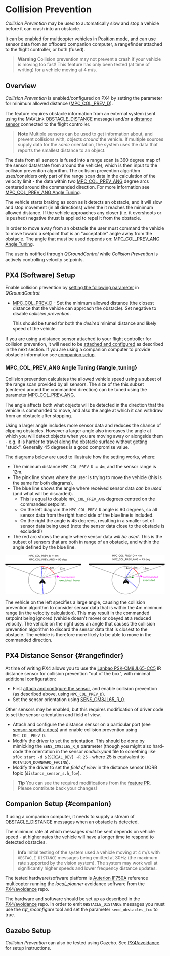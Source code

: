 # Collision Prevention

*Collision Prevention* may be used to automatically slow and stop a vehicle before it can crash into an obstacle.

It can be enabled for multicopter vehicles in [Position mode](../flight_modes/position_mc.md), and can use sensor data from an offboard companion computer, a rangefinder attached to the flight controller, or both (fused).

> **Warning** Collision prevention may not prevent a crash if your vehicle is moving too fast!
  This feature has only been tested (at time of writing) for a vehicle moving at 4 m/s.


## Overview

*Collision Prevention* is enabled/configured on PX4 by setting the parameter for minimum allowed distance ([MPC_COL_PREV_D](../advanced_config/parameter_reference.md#MPC_COL_PREV_D)).

The feature requires obstacle information from an external system (sent using the MAVLink [OBSTACLE_DISTANCE](https://mavlink.io/en/messages/common.html#OBSTACLE_DISTANCE) message) and/or a [distance sensor](../sensor/rangefinders.md) connected to the flight controller.

> **Note** Multiple sensors can be used to get information about, and prevent collisions with, objects *around* the vehicle. 
  If multiple sources supply data for the *same* orientation, the system uses the data that reports the smallest distance to an object.


The data from all sensors is fused into a range scan (a 360 degree map of the sensor data/state from around the vehicle), which is then input to the collision prevention algorithm.
The collision prevention algorithm uses/considers only part of the range scan data in the calculation of the velocity limit - the data within two [MPC_COL_PREV_ANG](../advanced_config/parameter_reference.md#MPC_COL_PREV_ANG) degree arcs centered around the commanded direction.
For more information see [MPC_COL_PREV_ANG Angle Tuning](#angle_tuning).

The vehicle starts braking as soon as it detects an obstacle, and it will slow and stop movement (in all directions) when the it reaches the minimum allowed distance.
If the vehicle approaches any closer (i.e. it overshoots or is pushed) negative thrust is applied to repel it from the obstacle.

In order to move away from an obstacle the user must command the vehicle to move toward a setpoint that is an "acceptable" angle away from the obstacle.
The angle that must be used depends on: [MPC_COL_PREV_ANG Angle Tuning](#angle_tuning).


The user is notified through *QGroundControl* while *Collision Prevention* is actively controlling velocity setpoints.


## PX4 (Software) Setup

Enable collision prevention by [setting the following parameter](../advanced_config/parameters.md) in *QGroundControl*:

* [MPC_COL_PREV_D](../advanced_config/parameter_reference.md#MPC_COL_PREV_D) - Set the minimum allowed distance (the closest distance that the vehicle can approach the obstacle).
  Set negative to disable *collision prevention*.

  This should be tuned for both the *desired* minimal distance and likely speed of the vehicle.

If you are using a distance sensor attached to your flight controller for collision prevention, it will need to be [attached and configured](#rangefinder) as described in the next section.
If you are using a companion computer to provide obstacle information see [companion setup](#companion).


### MPC_COL_PREV_ANG Angle Tuning {#angle_tuning}

Collision prevention calculates the allowed vehicle speed using a subset of the range scan provided by all sensors. The size of the this subset (centered around the commanded direction) can be tuned using the parameter [MPC_COL_PREV_ANG](../advanced_config/parameter_reference.md#MPC_COL_PREV_ANG).

The angle affects both what objects will be detected in the direction that the vehicle is commanded to move, and also the angle at which it can withdraw from an obstacle after stopping.

Using a larger angle includes more sensor data and reduces the chance of clipping obstacles.
However a larger angle also increases the angle at which you will detect objects when you are moving away or alongside them - e.g. it is harder to travel along the obstacle surface without getting "stuck".
Generally 45 degrees is a good compromise value.

The diagrams below are used to illustrate how the setting works, where:
- The minimum distance `MPC_COL_PREV_D = 4m`, and the sensor range is 12m.
- The pink line shows where the user is trying to move the vehicle (this is the same for both diagrams).
- The blue line shows the angle where received sensor data *can be used* (and what will be discarded).
  - This is equal to double `MPC_COL_PREV_ANG` degrees centred on the commanded setpoint.
  - On the left diagram the `MPC_COL_PREV_D` angle is 90 degrees, so all sensor data from the right hand side of the blue line is included.
  - On the right the angle is 45 degrees, resulting in a smaller set of sensor data being used (note the sensor data close to the obstacle is excluded!)
- The red arc shows the angle where sensor data *will be used*.
  This is the subset of sensors that are both in range of an obstacle, and within the angle defined by the blue line.

![MPC_COL_PREV_ANG image](../../assets/computer_vision/collision_prevention_angle.png)

The vehicle on the left specifies a large angle, causing the collision prevention algorithm to consider sensor data that is within the 4m minimum range (in the velocity calculation).
This may result in the commanded setpoint being ignored (vehicle doesn't move) or obeyed at a reduced velocity. 
The vehicle on the right uses an angle that causes the collision prevention algorithm to discard the sensor data that is closest to the obstacle.
The vehicle is therefore more likely to be able to move in the commanded direction.


## PX4 Distance Sensor {#rangefinder}

At time of writing PX4 allows you to use the [Lanbao PSK-CM8JL65-CC5](../sensor/cm8jl65_ir_distance_sensor.md) IR distance sensor for collision prevention "out of the box", with minimal additional configuration:
- First [attach and configure the sensor](../sensor/cm8jl65_ir_distance_sensor.md), and enable collision prevention (as described above, using `MPC_COL_PREV_D`).
- Set the sensor orientation using [SENS_CM8JL65_R_0](../advanced_config/parameter_reference.md#SENS_CM8JL65_R_0).

<!-- ROTATION_FORWARD_FACING - Does it matter what angles? - ie is collision prevention active in 3 D? -->

Other sensors may be enabled, but this requires modification of driver code to set the sensor orientation and field of view.
- Attach and configure the distance sensor on a particular port (see [sensor-specific docs](../sensor/rangefinders.md)) and enable collision prevention using `MPC_COL_PREV_D`.
- Modify the driver to set the orientation. 
  This should be done by mimicking the `SENS_CM8JL65_R_0` parameter (though you might also hard-code the orientation in the sensor *module.yaml* file to something like `sf0x start -d ${SERIAL_DEV} -R 25` - where 25 is equivalent to `ROTATION_DOWNWARD_FACING`).
- Modify the driver to set the *field of view* in the distance sensor UORB topic (`distance_sensor_s.h_fov`).

> **Tip** You can see the required modifications from the [feature PR](https://github.com/PX4/Firmware/pull/12179). 
  Please contribute back your changes!
  

## Companion Setup {#companion}

If using a companion computer, it needs to supply a stream of [OBSTACLE_DISTANCE](https://mavlink.io/en/messages/common.html#OBSTACLE_DISTANCE) messages when an obstacle is detected.

The minimum rate at which messages *must* be sent depends on vehicle speed - at higher rates the vehicle will have a longer time to respond to detected obstacles.

> **Info** Initial testing of the system used a vehicle moving at 4 m/s with `OBSTACLE_DISTANCE` messages being emitted at 30Hz (the maximum rate supported by the vision system).
  The system may work well at significantly higher speeds and lower frequency distance updates. 

The tested hardware/software platform is [Auterion IF750A](https://auterion.com/if750a/) reference multicopter running the *local_planner* avoidance software from the [PX4/avoidance](https://github.com/PX4/avoidance#obstacle-detection-and-avoidance) repo.

The hardware and software should be set up as described in the [PX4/avoidance](https://github.com/PX4/avoidance#obstacle-detection-and-avoidance) repo.
In order to emit `OBSTACLE_DISTANCE` messages you must use the *rqt_reconfigure* tool and set the parameter `send_obstacles_fcu` to true. 


## Gazebo Setup

*Collision Prevention* can also be tested using Gazebo.
See [PX4/avoidance](https://github.com/PX4/avoidance#obstacle-detection-and-avoidance) for setup instructions.

<!-- PR companion collision prevention (initial): https://github.com/PX4/Firmware/pull/10785 -->
<!-- PR for FC sensor collision prevention: https://github.com/PX4/Firmware/pull/12179 -->


